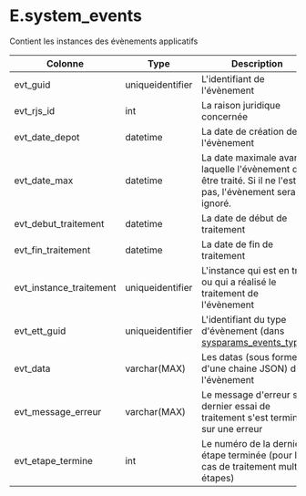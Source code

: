 # E.system_events

Contient les instances des évènements applicatifs

Colonne|Type|Description
---|---|---
evt_guid|uniqueidentifier|L'identifiant de l'évènement 
evt_rjs_id|int|La raison juridique concernée 
evt_date_depot|datetime|La date de création de l'évènement 
evt_date_max|datetime|La date maximale avant laquelle l'évènement doit être traité. Si il ne l'est pas, l'évènement sera ignoré. 
evt_debut_traitement|datetime|La date de début de traitement 
evt_fin_traitement|datetime|La date de fin de traitement 
evt_instance_traitement|uniqueidentifier|L'instance qui est en train ou qui a réalisé le traitement de l'évènement 
evt_ett_guid|uniqueidentifier|L'identifiant du type d'évènement (dans [sysparams_events_types](generated_sysparams_events_types.md)) 
evt_data|varchar(MAX)|Les datas (sous forme d'une chaine JSON) de l'évènement 
evt_message_erreur|varchar(MAX)|Le message d'erreur si le dernier essai de traitement s'est terminé sur une erreur 
evt_etape_termine|int|Le numéro de la dernière étape terminée (pour le cas de traitement multi-étapes) 
